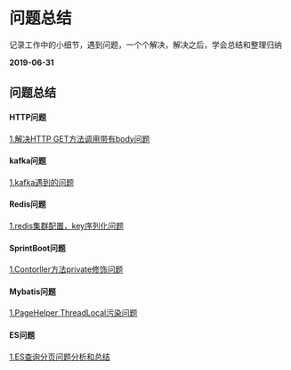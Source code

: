 # 问题总结
记录工作中的小细节，遇到问题，一个个解决，解决之后，学会总结和整理归纳

**2019-06-31**

## 问题总结
#### HTTP问题
[1.解决HTTP GET方法调用带有body问题](https://www.jianshu.com/p/220d2267cdc9)

#### kafka问题
[1.kafka遇到的问题](https://github.com/ywang2014/Blog/blob/master/blog/issue/Kafka.problem.md)

#### Redis问题
[1.redis集群配置，key序列化问题](https://github.com/ywang2014/Blog/blob/master/blog/issue/Redis.problem.md)

#### SprintBoot问题
[1.Contorller方法private修饰问题](https://github.com/ywang2014/Blog/blob/master/blog/issue/controller_private.problem.md)

#### Mybatis问题
[1.PageHelper ThreadLocal污染问题](https://github.com/ywang2014/Blog/blob/master/blog/issue/PageHelper.problem.md)

#### ES问题
[1.ES查询分页问题分析和总结](https://github.com/ywang2014/Blog/blob/master/blog/issue/ES.query.problem.md)
